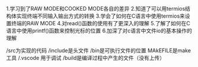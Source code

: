 1.学习到了RAW MODE和COOKED MODE各自的差异
2.知道了可以用termios结构体实现终端不同输入输出方式的转换
3.学会了如何在C语言中使用termios来设置终端的RAW MODE
4.对read()函数的使用有了更深入的理解
5.了解了如何在C语言中使用printf()函数来控制光标的位置
6.加深了对c语言中文件io的基本操作的理解

/src为实现的代码
/include是头文件
/bin是可执行文件的位置
MAkEFILE是make工具
/.vscode 用于调试
/build是编译过程中产生的文件（没有上传）
